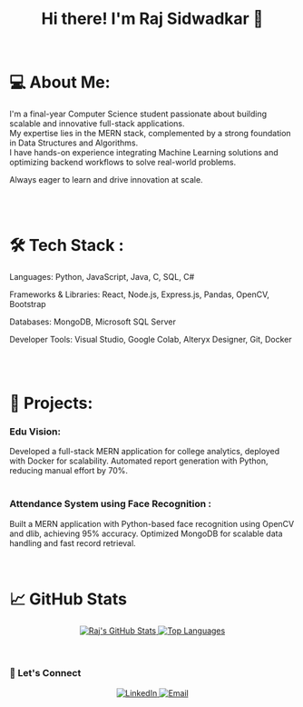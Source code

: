 <div align="center">
<br>
<br>
<h1>Hi there! I'm Raj Sidwadkar 👋</h1>
</div>

<br>

<h1>💻 About Me:</h1>
I'm a final-year Computer Science student passionate about building scalable and innovative full-stack applications.
<br>
My expertise lies in the MERN stack, complemented by a strong foundation in Data Structures and Algorithms.
<br>
I have hands-on experience integrating Machine Learning solutions and optimizing backend workflows to solve real-world problems.
<br>

Always eager to learn and drive innovation at scale.

<br>

<br>

<h1>🛠️ Tech Stack :</h1>

Languages:
Python, JavaScript, Java, C, SQL, C#

Frameworks & Libraries:
React, Node.js, Express.js, Pandas, OpenCV, Bootstrap

Databases:
MongoDB, Microsoft SQL Server

Developer Tools:
Visual Studio, Google Colab, Alteryx Designer, Git, Docker

<br>

<br>

<h1>🚀 Projects:</h1>
<h3>Edu Vision:</h3>

Developed a full-stack MERN application for college analytics, deployed with Docker for scalability.
Automated report generation with Python, reducing manual effort by 70%.
<br>
<br>
<h3>Attendance System using Face Recognition :</h3>

Built a MERN application with Python-based face recognition using OpenCV and dlib, achieving 95% accuracy.
Optimized MongoDB for scalable data handling and fast record retrieval.
<br>

<br>

<h1>📈 GitHub Stats</h1>
<div align="center">
<a href="https://github.com/RajSidwadkar">
<img src="https://github-readme-stats.vercel.app/api?username=RajSidwadkar&show_icons=true&theme=dark" alt="Raj's GitHub Stats">
<img src="https://github-readme-stats.vercel.app/api/top-langs/?username=RajSidwadkar&layout=compact&theme=dark" alt="Top Languages">
</a>
</div>

<br>

<br>

<h3>🤝 Let's Connect</h3>
<p align="center">
<a href="https://www.linkedin.com/in/raj-sidwadkar">
<img src="https://img.shields.io/badge/LinkedIn-0A66C2?style=for-the-badge&logo=linkedin&logoColor=white" alt="LinkedIn">
</a>
<a href="mailto:rajsidwadkar777@gmail.com">
<img src="https://img.shields.io/badge/Email-D14836?style=for-the-badge&logo=gmail&logoColor=white" alt="Email">
</a>
</p>
